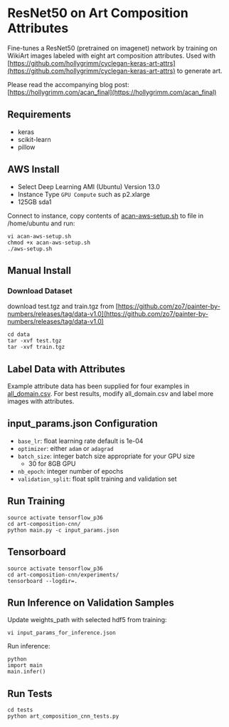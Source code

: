 # ResNet50 on Art Composition Attributes

Fine-tunes a ResNet50 (pretrained on imagenet) network by training on WikiArt images labeled with eight art composition attributes.
Used with [https://github.com/hollygrimm/cyclegan-keras-art-attrs](https://github.com/hollygrimm/cyclegan-keras-art-attrs) to generate art.

Please read the accompanying blog post: [https://hollygrimm.com/acan_final](https://hollygrimm.com/acan_final)

## Requirements
* keras
* scikit-learn
* pillow

## AWS Install
* Select Deep Learning AMI (Ubuntu) Version 13.0
* Instance Type `GPU Compute` such as p2.xlarge
* 125GB sda1

Connect to instance, copy contents of [acan-aws-setup.sh](acan-aws-setup.sh) to file in /home/ubuntu and run:
```
vi acan-aws-setup.sh
chmod +x acan-aws-setup.sh
./aws-setup.sh
```

## Manual Install

### Download Dataset
download test.tgz and train.tgz from [https://github.com/zo7/painter-by-numbers/releases/tag/data-v1.0](https://github.com/zo7/painter-by-numbers/releases/tag/data-v1.0)

```
cd data
tar -xvf test.tgz
tar -xvf train.tgz
```

## Label Data with Attributes
Example attribute data has been supplied for four examples in [all_domain.csv](data/all_domain.csv). For best results, modify all_domain.csv and label more images with attributes.

## input_params.json Configuration

- `base_lr`: float learning rate default is 1e-04
- `optimizer`: either `adam` or `adagrad`
- `batch_size`: integer batch size appropriate for your GPU size 
    - 30 for 8GB GPU
- `nb_epoch`: integer number of epochs
- `validation_split`: float split training and validation set

## Run Training
```
source activate tensorflow_p36
cd art-composition-cnn/
python main.py -c input_params.json
```

## Tensorboard
```
source activate tensorflow_p36
cd art-composition-cnn/experiments/
tensorboard --logdir=.
```

## Run Inference on Validation Samples
Update weights_path with selected hdf5 from training:
```
vi input_params_for_inference.json
```

Run inference:
```
python
import main
main.infer()
```

## Run Tests
```
cd tests
python art_composition_cnn_tests.py
```